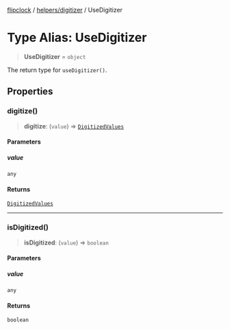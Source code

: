 [flipclock](../../../index.md) / [helpers/digitizer](../index.md) / UseDigitizer

# Type Alias: UseDigitizer

> **UseDigitizer** = `object`

The return type for `useDigitizer()`.

## Properties

### digitize()

> **digitize**: (`value`) => [`DigitizedValues`](DigitizedValues.md)

#### Parameters

##### value

`any`

#### Returns

[`DigitizedValues`](DigitizedValues.md)

***

### isDigitized()

> **isDigitized**: (`value`) => `boolean`

#### Parameters

##### value

`any`

#### Returns

`boolean`

